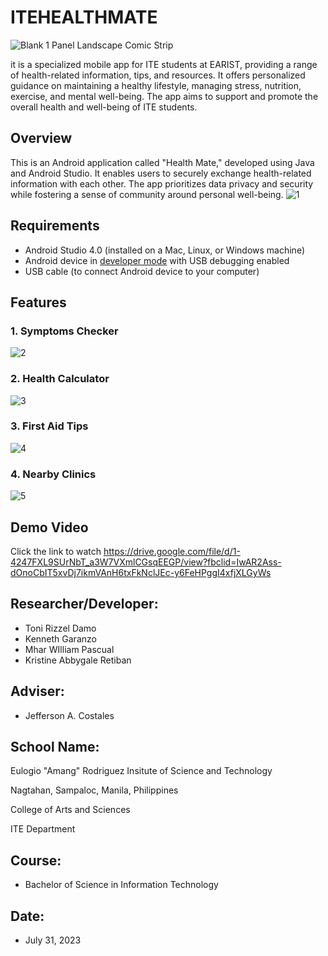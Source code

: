 # ITEHEALTHMATE

![Blank 1 Panel Landscape Comic Strip](https://github.com/mwilliampascual/ITEHEALTHMATE/assets/106385118/50d6f66b-3812-4954-956c-073398c1218e)



it is a specialized mobile app for ITE students at EARIST, providing a range of health-related information, tips, and resources. It offers personalized guidance on maintaining a healthy lifestyle, managing stress, nutrition, exercise, and mental well-being. The app aims to support and promote the overall health and well-being of ITE students.

## Overview
This is an Android application called "Health Mate," developed using Java and Android Studio. It enables users to securely exchange health-related information with each other. The app prioritizes data privacy and security while fostering a sense of community around personal well-being.
![1](https://github.com/mwilliampascual/ITEHEALTHMATE/assets/106385118/3e08027b-b09d-4170-946c-afa2d8c14885)

## Requirements
*   Android Studio 4.0 (installed on a Mac, Linux, or Windows machine)
*   Android device in [developer mode](https://developer.android.com/studio/debug/dev-options) with USB debugging enabled
*   USB cable (to connect Android device to your computer)

## Features
### 1. Symptoms Checker
![2](https://github.com/mwilliampascual/ITEHEALTHMATE/assets/106385118/38a7a327-0c9c-4b3b-b5d9-fc2dc16b7e9e)
### 2. Health Calculator
![3](https://github.com/mwilliampascual/ITEHEALTHMATE/assets/106385118/c21fb7b2-749b-4b88-ba9e-8c06fda3cf9b)
### 3. First Aid Tips
![4](https://github.com/mwilliampascual/ITEHEALTHMATE/assets/106385118/273084aa-3e66-4db9-8aa2-0aa33a647aa8)
### 4. Nearby Clinics
![5](https://github.com/mwilliampascual/ITEHEALTHMATE/assets/106385118/60756510-9dbc-44af-bfbd-949cd1c90cbd)


## Demo Video
Click the link to watch https://drive.google.com/file/d/1-4247FXL9SUrNbT_a3W7VXmlCGsqEEGP/view?fbclid=IwAR2Ass-dOnoCbIT5xvDj7ikmVAnH6txFkNclJEc-y6FeHPggI4xfjXLGyWs

## Researcher/Developer:
* Toni Rizzel Damo
* Kenneth Garanzo
* Mhar WIlliam Pascual
* Kristine Abbygale Retiban

## Adviser: 
* Jefferson A. Costales

## School Name:
Eulogio "Amang" Rodriguez Insitute of Science and Technology

Nagtahan, Sampaloc, Manila, Philippines

College of Arts and Sciences

ITE Department

## Course: 
* Bachelor of Science in Information Technology

## Date: 
* July 31, 2023
